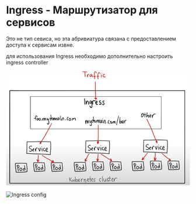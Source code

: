 # Ingress - Маршрутизатор для сервисов
Это не тип севиса, но эта абривиатура связана с предоставлением доступа к сервисам извне.

для использования Ingress необходимо дополнительно  настроить ingress controller 


 ![Ingress](./img/ingress.png)

 ![Ingress config](./09_ingress.yml)